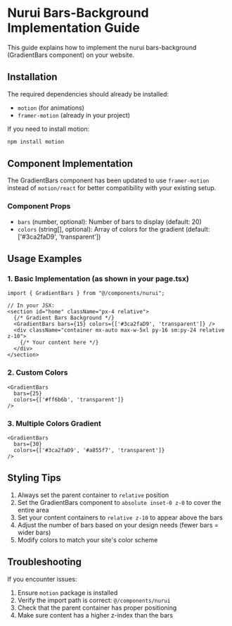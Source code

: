 # Nurui Bars-Background Implementation Guide

This guide explains how to implement the nurui bars-background (GradientBars component) on your website.

## Installation

The required dependencies should already be installed:
- `motion` (for animations)
- `framer-motion` (already in your project)

If you need to install motion:
```bash
npm install motion
```

## Component Implementation

The GradientBars component has been updated to use `framer-motion` instead of `motion/react` for better compatibility with your existing setup.

### Component Props

- `bars` (number, optional): Number of bars to display (default: 20)
- `colors` (string[], optional): Array of colors for the gradient (default: ['#3ca2faD9', 'transparent'])

## Usage Examples

### 1. Basic Implementation (as shown in your page.tsx)

```tsx
import { GradientBars } from "@/components/nurui";

// In your JSX:
<section id="home" className="px-4 relative">
  {/* Gradient Bars Background */}
  <GradientBars bars={15} colors={['#3ca2faD9', 'transparent']} />
  <div className="container mx-auto max-w-5xl py-16 sm:py-24 relative z-10">
    {/* Your content here */}
  </div>
</section>
```

### 2. Custom Colors

```tsx
<GradientBars 
  bars={25} 
  colors={['#ff6b6b', 'transparent']} 
/>
```

### 3. Multiple Colors Gradient

```tsx
<GradientBars 
  bars={30} 
  colors={['#3ca2faD9', '#a855f7', 'transparent']} 
/>
```

## Styling Tips

1. Always set the parent container to `relative` position
2. Set the GradientBars component to `absolute inset-0 z-0` to cover the entire area
3. Set your content containers to `relative z-10` to appear above the bars
4. Adjust the number of bars based on your design needs (fewer bars = wider bars)
5. Modify colors to match your site's color scheme

## Troubleshooting

If you encounter issues:
1. Ensure `motion` package is installed
2. Verify the import path is correct: `@/components/nurui`
3. Check that the parent container has proper positioning
4. Make sure content has a higher z-index than the bars
